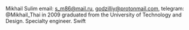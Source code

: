Mikhail Sulim
email: s_m86@mail.ru, godzilliy@protonmail.com,  telegram: @Mikhail_Thai
in 2009 graduated from the University of Technology and Design. Specialty engineer.
Swift



